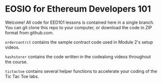 # EOSIO for Ethereum Developers 101

Welcome! All code for EED101 lessons is contained here in a single branch. You can git clone this repo to your computer, or download the code in ZIP format from github.com.

`ordercontrct` contains the sample contract code used in Module 2's setup videos.

`hashstorer` contains the code written in the codealong videos throughout the course.

`tictactoe` contains several helper functions to accelerate your coding of the Tic Tac Toe labs.
